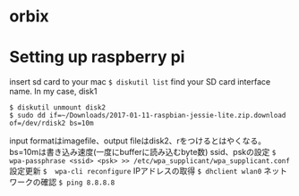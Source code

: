 # orbix


# Setting up raspberry pi
insert sd card to your mac
`$ diskutil list`
find your SD card interface name. In my case, disk1
```
$ diskutil unmount disk2
$ sudo dd if=~/Downloads/2017-01-11-raspbian-jessie-lite.zip.download of=/dev/rdisk2 bs=10m
```
input formatはimagefile、output fileはdisk2、rをつけるとはやくなる。
bs=10mは書き込み速度(一度にbufferに読み込むbyte数)
ssid、pskの設定
`$　wpa-passphrase <ssid> <psk> >> /etc/wpa_supplicant/wpa_supplicant.conf`
設定更新
`$  wpa-cli reconfigure`
IPアドレスの取得
`$ dhclient wlan0`
ネットワークの確認
`$ ping 8.8.8.8`
